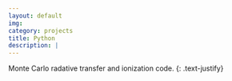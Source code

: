 ```yaml
---
layout: default
img:
category: projects
title: Python
description: |
---
```


Monte Carlo radative transfer and ionization code.
{: .text-justify}
